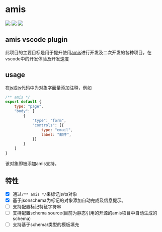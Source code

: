 # amis

[![](https://vsmarketplacebadge.apphb.com/version-short/ssddi456.amis.svg?style=flat-square)](https://marketplace.visualstudio.com/items?itemName=ssddi456.amis)
[![](https://vsmarketplacebadge.apphb.com/installs-short/ssddi456.amis.svg?style=flat-square)](https://marketplace.visualstudio.com/items?itemName=ssddi456.amis)
[![](https://vsmarketplacebadge.apphb.com/rating-short/ssddi456.amis.svg?style=flat-square)](https://marketplace.visualstudio.com/items?itemName=ssddi456.amis)


## amis vscode plugin

此项目的主要目标是用于提升使用[amis](https://github.com/baidu/amis)进行开发及二次开发的各种项目，在vscode中的开发体验及开发速度

## usage
在js或ts代码中为对象字面量添加注释，例如
```js
/** amis */
export default {
    type: "page",
    "body": [
        {
            "type": "form",
            "controls": [{
                type: "email",
                label: "邮件",
            }]
        }
    ]
}
```
该对象即被添加amis支持。

## 特性

* [x] 通过```/** amis */```来标记js/ts对象
* [x] 基于jsonschema为标记的对象添加自动完成及信息提示。
* [ ] 支持配置标记特征字符串
* [ ] 支持配置schema source(目前为静态引用的开源的amis项目中自动生成的schema)
* [ ] 支持基于schema/类型的模板填充
